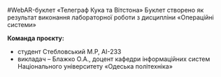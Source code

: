#WebAR-буклет «Телеграф Кука та Вітстона»
Буклет створено як результат виконання лабораторної роботи з дисципліни
«Операційні системи»

**Команда проєкту:**
- студент Стебловський М.Р, АI-233
- викладач – Блажко О.А., доцент кафедри інформаційних систем Національного
університету «Одеська політехніка»
